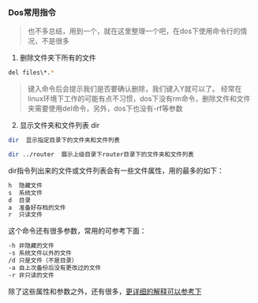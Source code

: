 ### Dos常用指令

> 也不多总结，用到一个，就在这里整理一个吧，在dos下使用命令行的情况，不是很多

1. 删除文件夹下所有的文件

```bash
del files\*.*
```

> 键入命令后会提示我们是否要确认删除，我们键入Y就可以了。
> 经常在linux环境下工作的可能有点不习惯，dos下没有rm命令，删除文件和文件夹需要使用del命令，另外，dos下也没有-rf等参数

2. 显示文件夹和文件列表  dir

```bash
dir  显示指定目录下的文件夹和文件列表

dir ../router  展示上级目录下router目录下的文件夹和文件列表
```

dir指令列出来的文件或文件列表会有一些文件属性，用的最多的如下：

```bash
h  隐藏文件
s  系统文件
d  目录
a  准备好存档的文件
r  只读文件
```

这个命令还有很多参数，常用的可参考下面：

```bash
-h 非隐藏的文件
-s 系统文件以外的文件
/d 只是文件（不是目录）
-a 自上次备份后没有更改过的文件
-r 非只读的文件
```

除了这些属性和参数之外，还有很多，[更详细的解释可以参考下](http://www.pinlue.com/article/2018/09/1807/577271122016.html)